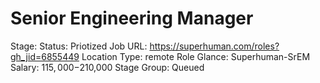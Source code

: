 # Senior Engineering Manager

Stage: Status: Priotized
Job URL: https://superhuman.com/roles?gh_jid=6855449
Location Type: remote
Role Glance: Superhuman-SrEM
Salary: $115,000-$210,000
Stage Group: Queued
